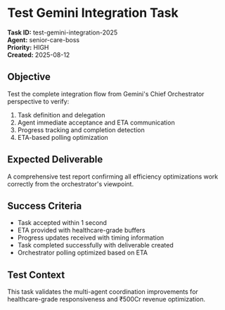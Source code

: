 # Test Gemini Integration Task

**Task ID:** test-gemini-integration-2025  
**Agent:** senior-care-boss  
**Priority:** HIGH  
**Created:** 2025-08-12  

## Objective

Test the complete integration flow from Gemini's Chief Orchestrator perspective to verify:

1. Task definition and delegation
2. Agent immediate acceptance and ETA communication  
3. Progress tracking and completion detection
4. ETA-based polling optimization

## Expected Deliverable

A comprehensive test report confirming all efficiency optimizations work correctly from the orchestrator's viewpoint.

## Success Criteria

- Task accepted within 1 second
- ETA provided with healthcare-grade buffers
- Progress updates received with timing information
- Task completed successfully with deliverable created
- Orchestrator polling optimized based on ETA

## Test Context

This task validates the multi-agent coordination improvements for healthcare-grade responsiveness and ₹500Cr revenue optimization.